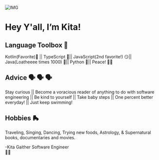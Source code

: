 ![IMG](https://media.licdn.com/dms/image/D4E16AQGLqxJbF-_ycA/profile-displaybackgroundimage-shrink_350_1400/0/1674971208308?e=1680739200&v=beta&t=6Sz22LG_MPPhI1u8txAY11xeiFhd4yELgaRQtTM-fiw)

# Hey Y'all, I’m Kita!

## Language Toolbox 🧰 
Kotlin(Favorite)💙 ||
TypeScript 🤔||
JavaScript(2nd favorite!) 😏||
Java(Loatheeee times 1000) 😤||
Python 🎉||
Peace! ✌🏽

## Advice 🗣 🗣 🗣
Stay curious ||
Become a voracious reader of anything to do with software engineering ||
Be kind to yourself ||
Take baby steps ||
One percent better everyday! ||
Just keep swimming!

## Hobbies 🛼
Traveling,
Singing, 
Dancing, 
Trying new foods,
Astrology, 
& Supernatural books, documentaries and movies.

-Kita Gaither 
Software Engineer  
💪🏾


